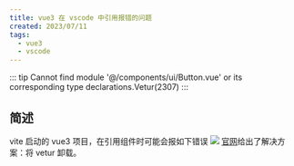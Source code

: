 ```yaml
---
title: vue3 在 vscode 中引用报错的问题
created: 2023/07/11
tags: 
  - vue3
  - vscode
---
```

::: tip
Cannot find module '@/components/ui/Button.vue' or its corresponding type declarations.Vetur(2307)
:::

## 简述
vite 启动的 vue3 项目，在引用组件时可能会报如下错误
![](https://tf.yasinchan.com/JIg54yX6OTUzHPIWxW64m8OUo6llWDWF/55D44D1F-95CA-4483-A575-AC74368D2ED1.png)
[官网](https://cn.vuejs.org/guide/typescript/overview.html#ide-support)给出了解决方案：将 vetur 卸载。